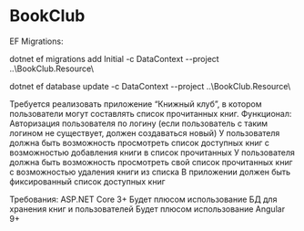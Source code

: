 # BookClub

EF Migrations:

dotnet ef migrations add Initial -c DataContext --project ..\BookClub.Resource\

dotnet ef database update -c DataContext --project ..\BookClub.Resource\



Требуется реализовать приложение “Книжный клуб”, в котором пользователи могут составлять список прочитанных книг.
Функционал:
Авторизация пользователя по логину (если пользователь с таким логином не существует, должен создаваться новый)
У пользователя должна быть возможность просмотреть список доступных книг с возможностью добавления книги в список прочитанных
У пользователя должна быть возможность просмотреть свой список прочитанных книг с возможностью удаления книги из списка
В приложении должен быть фиксированный список доступных книг

Требования:
ASP.NET Core 3+
Будет плюсом использование БД для хранения книг и пользователей
Будет плюсом использование Angular 9+

